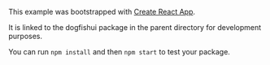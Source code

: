 This example was bootstrapped with [Create React App](https://github.com/facebook/create-react-app).

It is linked to the dogfishui package in the parent directory for development purposes.

You can run `npm install` and then `npm start` to test your package.
